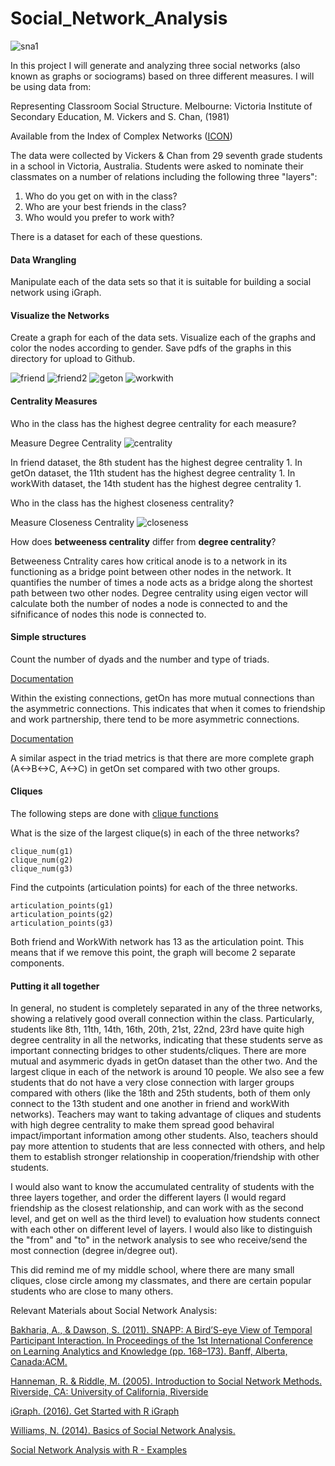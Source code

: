 # Social_Network_Analysis

![sna1](https://github.com/ab4499/Social_Network/blob/master/graphs/sna1.png "github")

In this project I will generate and analyzing three social networks (also known as graphs or sociograms) based on three different measures. I will be using data from:

Representing Classroom Social Structure. Melbourne: Victoria Institute of Secondary Education, M. Vickers and S. Chan, (1981)

Available from the Index of Complex Networks ([ICON](https://icon.colorado.edu/#!/))

The data were collected by Vickers & Chan from 29 seventh grade students in a school in Victoria, Australia. Students were asked to nominate their classmates on a number of relations including the following three "layers":  

1. Who do you get on with in the class?  
2. Who are your best friends in the class?  
3. Who would you prefer to work with?  

There is a dataset for each of these questions.

#### Data Wrangling

Manipulate each of the data sets so that it is suitable for building a social network using iGraph.


#### Visualize the Networks

Create a graph for each of the data sets. Visualize each of the graphs and color the nodes according to gender. Save pdfs of the graphs in this directory for upload to Github.


![friend](https://github.com/ab4499/Social_Network/blob/master/graphs/Friend.png "github") 
![friend2](https://github.com/ab4499/Social_Network/blob/master/graphs/Friend2.png "github")
![geton](https://github.com/ab4499/Social_Network/blob/master/graphs/Geton.png "github") 
![workwith](https://github.com/ab4499/Social_Network/blob/master/graphs/Workwith.png "github")

#### Centrality Measures

Who in the class has the highest degree centrality for each measure?

Measure Degree Centrality
![centrality](https://github.com/ab4499/Social_Network/blob/master/graphs/centrality.png "github")

In friend dataset, the 8th student has the highest degree centrality 1.
In getOn dataset, the 11th student has the highest degree centrality 1.
In workWith dataset, the 14th student has the highest degree centrality 1.

Who in the class has the highest closeness centrality?

Measure Closeness Centrality
![closeness](https://github.com/ab4499/Social_Network/blob/master/graphs/Closeness.png "github")

How does **betweeness centrality** differ from **degree centrality**?

Betweeness Cntrality cares how critical anode is to a network in its functioning as a bridge point between other nodes in the network. It quantifies the number of times a node acts as a bridge along the shortest path between two other nodes. Degree centrality using eigen vector will calculate both the number of nodes a node is connected to and the sifnificance of nodes this node is connected to.

#### Simple structures

Count the number of dyads and the number and type of triads.

[Documentation](http://igraph.org/r/doc/dyad_census.html)

Within the existing connections, getOn has more mutual connections than the asymmetric connections. This indicates that when it comes to friendship and work partnership, there tend to be more asymmetric connections.

[Documentation](http://igraph.org/r/doc/triad_census.html)

A similar aspect in the triad metrics is that there are more complete graph (A<->B<->C, A<->C) in getOn set compared with two other groups.

#### Cliques

The following steps are done with [clique functions](http://igraph.org/r/doc/cliques.html)

What is the size of the largest clique(s) in each of the three networks?
```{r}
clique_num(g1)
clique_num(g2)
clique_num(g3)
```

Find the cutpoints (articulation points) for each of the three networks. 
```{r}
articulation_points(g1)
articulation_points(g2)
articulation_points(g3)
```
Both friend and WorkWith network has 13 as the articulation point. This means that if we remove this point, the graph will become 2 separate components.

#### Putting it all together

In general, no student is completely separated in any of the three networks, showing a relatively good overall connection within the class. Particularly, students like 8th, 11th, 14th, 16th, 20th, 21st, 22nd, 23rd have quite high degree centrality in all the networks, indicating that these students serve as important connecting bridges to other students/cliques. There are more mutual and asymmeric dyads in getOn dataset than the other two. And the largest clique in each of the network is around 10 people. We also see a few students that do not have a very close connection with larger groups compared with others (like the 18th and 25th students, both of them only connect to the 13th student and one another in friend and workWith networks). Teachers may want to taking advantage of cliques and students with high degree centrality to make them spread good behaviral impact/important information among other students. Also, teachers should pay more attention to students that are less connected with others, and help them to establish stronger relationship in cooperation/friendship with other students. 

I would also want to know the accumulated centrality of students with the three layers together, and order the different layers (I would regard friendship as the closest relationship, and can work with as the second level, and get on well as the third level) to evaluation how students connect with each other on different level of layers. I would also like to distinguish the "from" and "to" in the network analysis to see who receive/send the most connection (degree in/degree out). 

This did remind me of my middle school, where there are many small cliques, close circle among my classmates, and there are certain popular students who are close to many others. 

Relevant Materials about Social Network Analysis:

[Bakharia, A., & Dawson, S. (2011). SNAPP: A Bird’S-eye View of Temporal Participant Interaction. In Proceedings of the 1st International Conference on Learning Analytics and Knowledge (pp. 168–173). Banff, Alberta, Canada:ACM.](https://dl.acm.org/citation.cfm?doid=2090116.2090144)

[Hanneman, R. & Riddle, M. (2005). Introduction to Social Network Methods. Riverside, CA: University of California, Riverside](http://faculty.ucr.edu/~hanneman/)

[iGraph. (2016). Get Started with R iGraph](https://igraph.org/r/#docs)

[Williams, N. (2014). Basics of Social Network Analysis.](https://www.youtube.com/watch?v=PT99WF1VEws)

[Social Network Analysis with R - Examples](https://www.youtube.com/watch?v=0xsM0MbRPGE)
